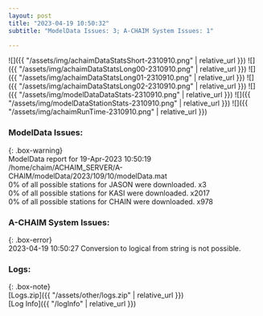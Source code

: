 ```yaml
---
layout: post
title: "2023-04-19 10:50:32"
subtitle: "ModelData Issues: 3; A-CHAIM System Issues: 1"

---
```


![]({{ "/assets/img/achaimDataStatsShort-2310910.png" | relative_url }})
![]({{ "/assets/img/achaimDataStatsLong00-2310910.png" | relative_url }})
![]({{ "/assets/img/achaimDataStatsLong01-2310910.png" | relative_url }})
![]({{ "/assets/img/achaimDataStatsLong02-2310910.png" | relative_url }})
![]({{ "/assets/img/modelDataDataStats-2310910.png" | relative_url }})
![]({{ "/assets/img/modelDataStationStats-2310910.png" | relative_url }})
![]({{ "/assets/img/achaimRunTime-2310910.png" | relative_url }})


### ModelData Issues:  
  
{: .box-warning}  
 ModelData report for 19-Apr-2023 10:50:19   
 /home/chaim/ACHAIM_SERVER/A-CHAIM/modelData/2023/109/10/modelData.mat   
 0% of all possible stations for JASON were downloaded. x3   
 0% of all possible stations for KASI were downloaded. x2017   
 0% of all possible stations for CHAIN were downloaded. x978   
  
### A-CHAIM System Issues:  
  
{: .box-error}  
2023-04-19 10:50:27 Conversion to logical from string is not possible.  

### Logs:  
  
{: .box-note}  
[Logs.zip]({{ "/assets/other/logs.zip" | relative_url }})  
[Log Info]({{ "/logInfo" | relative_url }})  
